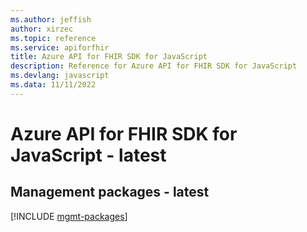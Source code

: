 ```yaml
---
ms.author: jeffish
author: xirzec
ms.topic: reference
ms.service: apiforfhir
title: Azure API for FHIR SDK for JavaScript
description: Reference for Azure API for FHIR SDK for JavaScript
ms.devlang: javascript
ms.data: 11/11/2022
---
```

# Azure API for FHIR SDK for JavaScript - latest

## Management packages - latest
[!INCLUDE [mgmt-packages](api-for-fhir-mgmt-index.md)]